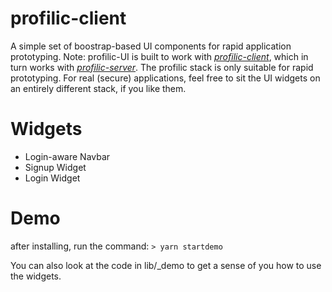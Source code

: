 # profilic-client
A simple set of boostrap-based UI components for rapid application prototyping.
Note: profilic-UI is built to work with *[profilic-client](https://github.com/lululeon/profilic-client)*, which in turn works with *[profilic-server](https://github.com/lululeon/profilic-server)*. The profilic stack is only suitable for rapid prototyping. For real (secure) applications, feel free to sit the UI widgets on an entirely different stack, if you like them.

# Widgets
- Login-aware Navbar
- Signup Widget
- Login Widget

# Demo
after installing, run the command:
`> yarn startdemo`

You can also look at the code in lib/_demo to get a sense of you how to use the widgets.
